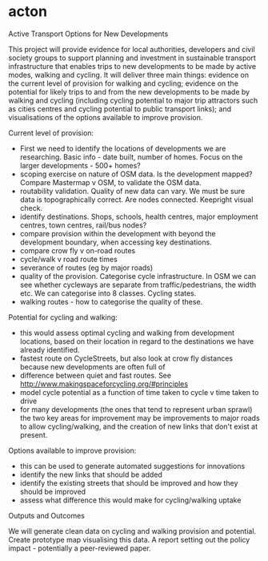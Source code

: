 # acton
Active Transport Options for New Developments

This project will provide evidence for local authorities, developers and civil society groups to support planning and investment in sustainable transport infrastructure that enables trips to new developments to be made by active modes, walking and cycling.
It will deliver three main things: evidence on the current level of provision for walking and cycling; evidence on the potential for likely trips to and from the new developments to be made by walking and cycling (including cycling potential to major trip attractors such as cities centres and cycling potential to public transport links); and visualisations of the options available to improve provision.



Current level of provision:

- First we need to identify the locations of developments we are researching. Basic info - date built, number of homes. Focus on the larger developments - 500+ homes? 
- scoping exercise on nature of OSM data. Is the development mapped? Compare Mastermap v OSM, to validate the OSM data. 
- routability validation. Quality of new data can vary. We must be sure data is topographically correct. Are nodes connected. Keepright visual check.
- identify destinations. Shops, schools, health centres, major employment centres, town centres, rail/bus nodes?
- compare provision within the development with beyond the development boundary, when accessing key destinations.
- compare crow fly v on-road routes
- cycle/walk v road route times
- severance of routes (eg by major roads)
- quality of the provision. Categorise cycle infrastructure. In OSM we can see whether cycleways are separate from traffic/pedestrians, the width etc. We can categorise into 8 classes. Cycling states. 
- walking routes - how to categorise the quality of these.

Potential for cycling and walking:

- this would assess optimal cycling and walking from development locations, based on their location in regard to the destinations we have already identified. 
- fastest route on CycleStreets, but also look at crow fly distances because new developments are often full of 
- difference between quiet and fast routes. See http://www.makingspaceforcycling.org/#principles
- model cycle potential as a function of time taken to cycle v time taken to drive
- for many developments (the ones that tend to represent urban sprawl) the two key areas for improvement may be improvements to major roads to allow cycling/walking, and the creation of new links that don't exist at present.

Options available to improve provision:

- this can be used to generate automated suggestions for innovations
- identify the new links that should be added 
- identify the existing streets that should be improved and how they should be improved
- assess what difference this would make for cycling/walking uptake

Outputs and Outcomes

We will generate clean data on cycling and walking provision and potential.
Create prototype map visualising this data.
A report setting out the policy impact - potentially a peer-reviewed paper.
